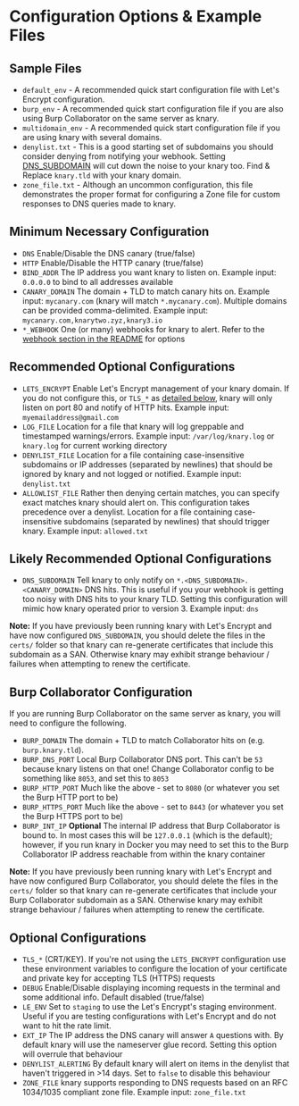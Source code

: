 # Configuration Options & Example Files

## Sample Files
* `default_env` - A recommended quick start configuration file with Let's Encrypt configuration.
* `burp_env` - A recommended quick start configuration file if you are also using Burp Collaborator on the same server as knary.
* `multidomain_env` - A recommended quick start configuration file if you are using knary with several domains.
* `denylist.txt` - This is a good starting set of subdomains you should consider denying from notifying your webhook. Setting [DNS_SUBDOMAIN](#likely-recommended-optional-configurations) will cut down the noise to your knary too. Find & Replace `knary.tld` with your knary domain.
* `zone_file.txt` - Although an uncommon configuration, this file demonstrates the proper format for configuring a Zone file for custom responses to DNS queries made to knary.

## Minimum Necessary Configuration
* `DNS` Enable/Disable the DNS canary (true/false)
* `HTTP` Enable/Disable the HTTP canary (true/false)
* `BIND_ADDR` The IP address you want knary to listen on. Example input: `0.0.0.0` to bind to all addresses available
* `CANARY_DOMAIN` The domain + TLD to match canary hits on. Example input: `mycanary.com` (knary will match `*.mycanary.com`). Multiple domains can be provided comma-delimited. Example input: `mycanary.com,knarytwo.zyz,knary3.io`
* `*_WEBHOOK` One (or many) webhooks for knary to alert. Refer to the [webhook section in the README](https://github.com/sudosammy/knary#supported-webhook-configurations) for options

## Recommended Optional Configurations
* `LETS_ENCRYPT` Enable Let's Encrypt management of your knary domain. If you do not configure this, or `TLS_*` as [detailed below](#optional-configurations), knary will only listen on port 80 and notify of HTTP hits. Example input: `myemailaddress@gmail.com`
* `LOG_FILE` Location for a file that knary will log greppable and timestamped warnings/errors. Example input: `/var/log/knary.log` or `knary.log` for current working directory
* `DENYLIST_FILE` Location for a file containing case-insensitive subdomains or IP addresses (separated by newlines) that should be ignored by knary and not logged or notified. Example input: `denylist.txt` 
* `ALLOWLIST_FILE` Rather then denying certain matches, you can specify exact matches knary should alert on. This configuration takes precedence over a denylist. Location for a file containing case-insensitive subdomains (separated by newlines) that should trigger knary. Example input: `allowed.txt` 

## Likely Recommended Optional Configurations
* `DNS_SUBDOMAIN` Tell knary to only notify on `*.<DNS_SUBDOMAIN>.<CANARY_DOMAIN>` DNS hits. This is useful if you your webhook is getting too noisy with DNS hits to your knary TLD. Setting this configuration will mimic how knary operated prior to version 3. Example input: `dns`

**Note:** If you have previously been running knary with Let's Encrypt and have now configured `DNS_SUBDOMAIN`, you should delete the files in the `certs/` folder so that knary can re-generate certificates that include this subdomain as a SAN. Otherwise knary may exhibit strange behaviour / failures when attempting to renew the certificate.

## Burp Collaborator Configuration
If you are running Burp Collaborator on the same server as knary, you will need to configure the following.
* `BURP_DOMAIN` The domain + TLD to match Collaborator hits on (e.g. `burp.knary.tld`).
* `BURP_DNS_PORT` Local Burp Collaborator DNS port. This can't be `53` because knary listens on that one! Change Collaborator config to be something like `8053`, and set this to `8053`
* `BURP_HTTP_PORT` Much like the above - set to `8080` (or whatever you set the Burp HTTP port to be)
* `BURP_HTTPS_PORT` Much like the above - set to `8443` (or whatever you set the Burp HTTPS port to be)
* `BURP_INT_IP` __Optional__ The internal IP address that Burp Collaborator is bound to. In most cases this will be `127.0.0.1` (which is the default); however, if you run knary in Docker you may need to set this to the Burp Collaborator IP address reachable from within the knary container

**Note:** If you have previously been running knary with Let's Encrypt and have now configured Burp Collaborator, you should delete the files in the `certs/` folder so that knary can re-generate certificates that include your Burp Collaborator subdomain as a SAN. Otherwise knary may exhibit strange behaviour / failures when attempting to renew the certificate.

## Optional Configurations
* `TLS_*` (CRT/KEY). If you're not using the `LETS_ENCRYPT` configuration use these environment variables to configure the location of your certificate and private key for accepting TLS (HTTPS) requests
* `DEBUG` Enable/Disable displaying incoming requests in the terminal and some additional info. Default disabled (true/false)
* `LE_ENV` Set to `staging` to use the Let's Encrypt's staging environment. Useful if you are testing configurations with Let's Encrypt and do not want to hit the rate limit.
* `EXT_IP` The IP address the DNS canary will answer `A` questions with. By default knary will use the nameserver glue record. Setting this option will overrule that behaviour
* `DENYLIST_ALERTING` By default knary will alert on items in the denylist that haven't triggered in >14 days. Set to `false` to disable this behaviour
* `ZONE_FILE` knary supports responding to DNS requests based on an RFC 1034/1035 compliant zone file. Example input: `zone_file.txt`
